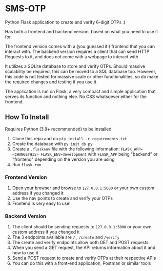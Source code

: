 # SMS-OTP
Python Flask application to create and verify 6-digit OTPs :)

Has both a frontend and backend version, based on what you need to use it for.

The frontend version comes with a (you guessed it!) frontend that you can interact with. The backend version requires a client that can send HTTP Requests to it, and does not come with a webpage to interact with.

It utilizes a SQLite database to store and verify OTPs. Should massive scalability be required, this can be moved to a SQL database too. However, this code is not tested for massive scale or other functionalities, so do make the required changes and testing if you use it.

The application is run on Flask, a very compact and simple application that serves its function and nothing else. No CSS whatsoever either for the frontend.

## How To Install
Requires Python (3.8+ recommended) to be installed
1. Clone this repo and do `pip install -r requirements.txt`
2. Create the database with `py init_db.py`
3. Create a `.flaskenv` file with the following information: `FLASK_APP=<CHANGETHIS> FLASK_ENV=development` with `FLASK_APP` being "backend" or "frontend" depending on the version you are using
4. Run `flask run`

### Frontend Version
1. Open your browser and browse to `127.0.0.1:5000` or your own custom address if you changed it
2. Use the nav points to create and verify your OTPs
3. Frontend is very easy to use!

### Backend Version
1. The client should be sending requests to `127.0.0.1:5000` or your own custom address if you changed it
2. The 3 endpoints available are `/` , `/create` and `/verify`
3. The create and verify endpoints allow both GET and POST requests
4. When you send a GET request, the API returns information about it and how to use it
5. Send a POST request to create and verify OTPs at their respective APIs
6. You can do this with a front-end application, Postman or similar tools